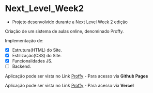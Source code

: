 # Next_Level_Week2
* Projeto desenvolvido durante a Next Level Week 2 edição

Criação de um sistema de aulas online, denominado Proffy.

Implementação de:
- [x] Estrutura(HTML) do Site.
- [x] Estilização(CSS) do Site.
- [x] Funcionalidades JS.
- [ ] Backend.

Aplicação pode ser vista no Link [Proffy](https://willfpinheiro.github.io/Next_Level_Week2/) - Para acesso via **Github Pages**

Aplicação pode ser vista no Link [Proffy](https://next-level-week2-delta.vercel.app/) - Para acesso via **Vercel**



